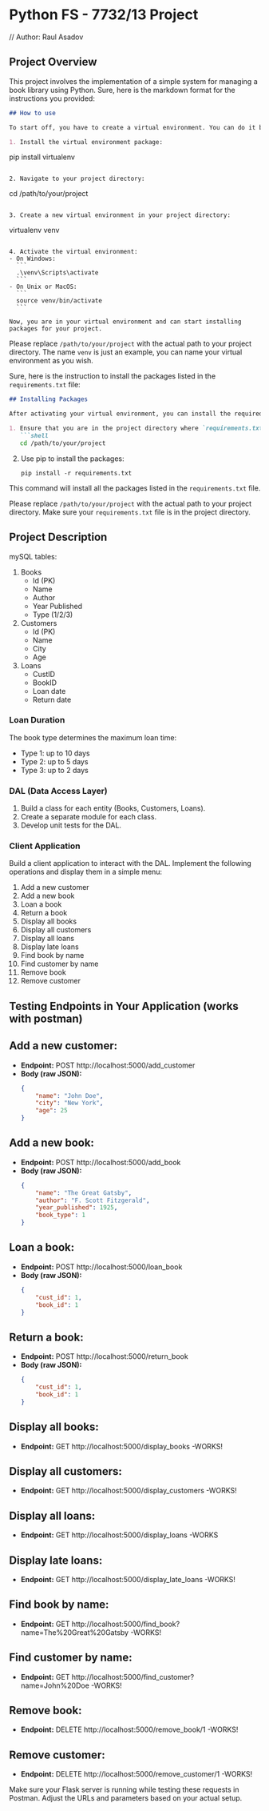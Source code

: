 # Python FS - 7732/13 Project 
// Author:   Raul Asadov

## Project Overview
This project involves the implementation of a simple system for managing a book library using Python.
Sure, here is the markdown format for the instructions you provided:

```markdown
## How to use

To start off, you have to create a virtual environment. You can do it by following the next steps:

1. Install the virtual environment package:
   ```
   pip install virtualenv
   ```

2. Navigate to your project directory:
   ```
   cd /path/to/your/project
   ```

3. Create a new virtual environment in your project directory:
   ```
   virtualenv venv
   ```

4. Activate the virtual environment:
   - On Windows:
     ```
     .\venv\Scripts\activate
     ```
   - On Unix or MacOS:
     ```
     source venv/bin/activate
     ```

Now, you are in your virtual environment and can start installing packages for your project.
```
Please replace `/path/to/your/project` with the actual path to your project directory. The name `venv` is just an example, you can name your virtual environment as you wish.


Sure, here is the instruction to install the packages listed in the `requirements.txt` file:

```markdown
## Installing Packages

After activating your virtual environment, you can install the required packages using the `requirements.txt` file. Here are the steps:

1. Ensure that you are in the project directory where `requirements.txt` is located.
   ```shell
   cd /path/to/your/project
   ```

2. Use pip to install the packages:
   ```shell
   pip install -r requirements.txt
   ```

This command will install all the packages listed in the `requirements.txt` file.

Please replace `/path/to/your/project` with the actual path to your project directory. Make sure your `requirements.txt` file is in the project directory.



## Project Description
mySQL tables:
1. Books
   - Id (PK)
   - Name
   - Author
   - Year Published
   - Type (1/2/3)
2. Customers
   - Id (PK)
   - Name
   - City
   - Age
3. Loans
   - CustID
   - BookID
   - Loan date
   - Return date

### Loan Duration
The book type determines the maximum loan time:
- Type 1: up to 10 days
- Type 2: up to 5 days
- Type 3: up to 2 days

### DAL (Data Access Layer)
1. Build a class for each entity (Books, Customers, Loans).
2. Create a separate module for each class.
3. Develop unit tests for the DAL.

### Client Application
Build a client application to interact with the DAL. Implement the following operations and display them in a simple menu:
1. Add a new customer
2. Add a new book
3. Loan a book
4. Return a book
5. Display all books
6. Display all customers
7. Display all loans
8. Display late loans
9. Find book by name
10. Find customer by name
11. Remove book
12. Remove customer






## Testing Endpoints in Your Application (works with postman)

## Add a new customer:

- **Endpoint:** POST http://localhost:5000/add_customer
- **Body (raw JSON):**
    ```json
    {
        "name": "John Doe",
        "city": "New York",
        "age": 25
    }
    ```
  
## Add a new book:

- **Endpoint:** POST http://localhost:5000/add_book
- **Body (raw JSON):**
    ```json
    {
        "name": "The Great Gatsby",
        "author": "F. Scott Fitzgerald",
        "year_published": 1925,
        "book_type": 1
    }
    ```

## Loan a book:

- **Endpoint:** POST http://localhost:5000/loan_book
- **Body (raw JSON):**
    ```json
    {
        "cust_id": 1,
        "book_id": 1
    }
    ```

## Return a book:

- **Endpoint:** POST http://localhost:5000/return_book
- **Body (raw JSON):**
    ```json
    {
        "cust_id": 1,
        "book_id": 1
    }
    ```

## Display all books:

- **Endpoint:** GET http://localhost:5000/display_books
-WORKS!

## Display all customers:

- **Endpoint:** GET http://localhost:5000/display_customers
-WORKS!

## Display all loans:

- **Endpoint:** GET http://localhost:5000/display_loans
-WORKS

## Display late loans:

- **Endpoint:** GET http://localhost:5000/display_late_loans
-WORKS!

## Find book by name:

- **Endpoint:** GET http://localhost:5000/find_book?name=The%20Great%20Gatsby
-WORKS!

## Find customer by name:

- **Endpoint:** GET http://localhost:5000/find_customer?name=John%20Doe
-WORKS!

## Remove book:

- **Endpoint:** DELETE http://localhost:5000/remove_book/1
-WORKS!
## Remove customer: 

- **Endpoint:** DELETE http://localhost:5000/remove_customer/1
-WORKS!

Make sure your Flask server is running while testing these requests in Postman. Adjust the URLs and parameters based on your actual setup.
